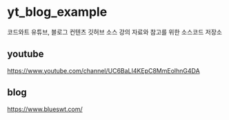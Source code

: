 # yt_blog_example
코드와트 유튜브, 블로그 컨텐츠 깃허브 소스
강의 자료와 참고를 위한 소스코드 저장소

## youtube
https://www.youtube.com/channel/UC6BaLI4KEpC8MmEolhnG4DA

## blog
https://www.blueswt.com/
